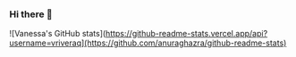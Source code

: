 ### Hi there 👋

![Vanessa's GitHub stats](https://github-readme-stats.vercel.app/api?username=vriveraq](https://github.com/anuraghazra/github-readme-stats)


<!--
**vriveraq/vriveraq** is a ✨ _special_ ✨ repository because its `README.md` (this file) appears on your GitHub profile.

Here are some ideas to get you started:

- 🔭 I’m currently working on ...
- 🌱 I’m currently learning ...
- 👯 I’m looking to collaborate on ...
- 🤔 I’m looking for help with ...
- 💬 Ask me about ...
- 📫 How to reach me: ...
- 😄 Pronouns: ...
- ⚡ Fun fact: ...
-->
